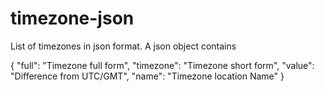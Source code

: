 # timezone-json

List of timezones in json format. A json object contains 

{
    "full": "Timezone full form",
    "timezone": "Timezone short form",
    "value": "Difference from UTC/GMT",
    "name": "Timezone location Name"
}
